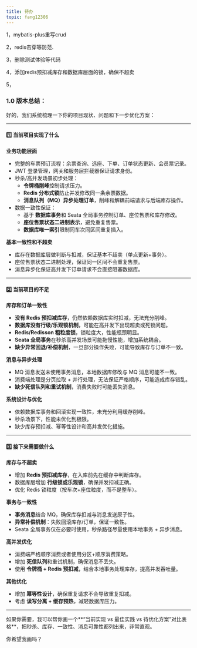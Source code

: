 ```yaml
---
title: 待办
topic: fang12306
---
```




1，mybatis-plus重写crud

2，redis击穿等防范.

3，删除测试体验等代码

4，添加redis预扣减库存和数据库层面的锁，确保不超卖

5，

### 1.0 版本总结：

好的，我们系统梳理一下你的项目现状、问题和下一步优化方案：

------

#### 1️⃣ 当前项目实现了什么

**业务功能层面**

- 完整的车票预订流程：余票查询、选座、下单、订单状态更新、会员票记录。
- JWT 登录管理，网关和服务层拦截器保证请求身份。
- 秒杀/高并发场景初步处理：
  - **令牌桶削峰**控制请求压力。
  - **Redis 分布式锁**防止并发修改同一条余票数据。
  - **消息队列（MQ）异步处理订单**，削峰和解耦前端请求与后端库存操作。
- 数据一致性保证：
  - 基于 **数据库事务**和 Seata 全局事务控制订单、座位售票和库存修改。
  - **座位售票状态二进制表示**，避免重复售票。
  - **数据库唯一索引**限制同车次同区间重复插入。

**基本一致性和不超卖**

- 库存在数据库层做判断与扣减，保证基本不超卖（单点更新+事务）。
- 座位售票状态二进制处理，保证同一区间不会重复售票。
- 消息异步化保证高并发下订单请求不会直接阻塞数据库。

------

#### 2️⃣ 当前项目的不足

**库存和订单一致性**

- **没有 Redis 预扣减库存**，仍然依赖数据库实时扣减，无法充分削峰。
- **数据库没有行级/乐观锁机制**，可能在高并发下出现超卖或死锁问题。
- **Redis/Redisson 粗粒度锁**，锁粒度大，性能瓶颈明显。
- **Seata 全局事务**在秒杀高并发场景可能拖慢性能，增加系统耦合。
- **缺少异常回退/补偿机制**，一旦部分操作失败，可能导致库存与订单不一致。

**消息与异步处理**

- MQ 消息发送未使用事务消息，本地数据库修改与 MQ 消息可能不一致。
- 消费端处理是分页拉取 + 并行处理，无法保证严格顺序，可能造成库存错乱。
- **缺少死信队列和重试机制**，消费失败时可能丢失消息。

**系统设计与优化**

- 依赖数据库事务和回滚实现一致性，未充分利用缓存削峰。
- 秒杀场景下，性能未优化到极限。
- 缺少库存预扣减、幂等性设计和高并发优化措施。

------

#### 3️⃣ 接下来需要做什么

**库存与不超卖**

- 增加 **Redis 预扣减库存**，在入库前先在缓存中判断库存。
- 数据库层增加 **行级锁或乐观锁**，确保并发扣减正确。
- 优化 Redis 锁粒度（按车次+座位粒度，而不是整车）。

**事务与一致性**

- **事务消息**结合 MQ，确保库存扣减与消息发送原子性。
- **异常补偿机制**：失败回滚库存/订单，保证一致性。
- Seata 全局事务仅在必要时使用，秒杀路径尽量使用本地事务 + 异步消息。

**高并发优化**

- 消费端严格顺序消费或者使用分区+顺序消费策略。
- 增加 **死信队列**和重试机制，确保消息不丢失。
- 使用 **令牌桶 + Redis 预扣减**，结合本地事务处理库存，提高并发吞吐量。

**其他优化**

- 增加 **幂等性设计**，确保重复请求不会导致重复扣减。
- 考虑 **读写分离 + 缓存预热**，减轻数据库压力。

------

如果你需要，我可以帮你画一个**“当前实现 vs 最佳实践 vs 待优化方案”对比表格**，把秒杀、库存、一致性、消息可靠性都列出来，非常直观。

你希望我画吗？
